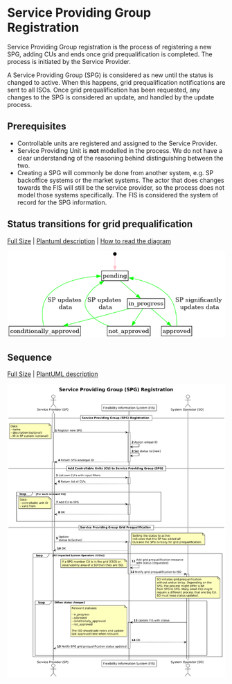 # Service Providing Group Registration

Service Providing Group registration is the process of registering a new SPG,
adding CUs and ends once grid prequalification is completed. The process is
initiated by the Service Provider.

A Service Providing Group (SPG) is considered as new until the status is changed
to active. When this happens, grid prequalification notifications are sent to
all ISOs. Once grid prequalification has been requested, any changes to the SPG
is considered an update, and handled by the update process.

## Prerequisites

* Controllable units are registered and assigned to the Service Provider.
* Service Providing Unit is **not** modelled in the process. We do not have a clear
  understanding of the reasoning behind distinguishing between the two.
* Creating a SPG will commonly be done from another system, e.g. SP backoffice
  systems or the market systems. The actor that does changes towards the FIS
  will still be the service provider, so the process does not model those
  systems specifically. The FIS is considered the system of record for the SPG information.

## Status transitions for grid prequalification

[Full Size](../diagrams/service_providing_group_prequalification_status.png)
|
[Plantuml description](../diagrams/service_providing_group_prequalification_status.plantuml)
|
[How to read the diagram](./index.md#status-and-transitions)

![Service Providing Group prequalification](../diagrams/service_providing_group_prequalification_status.png)

## Sequence

[Full Size](../diagrams/service_providing_group_registration.png) |
[PlantUML description](../diagrams/service_providing_group_registration.plantuml)

![Service Provider Registration](../diagrams/service_providing_group_registration.png)
